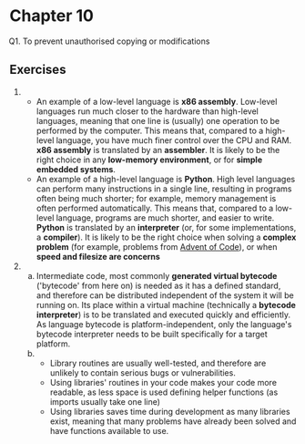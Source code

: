 <style>
    :not(ul) + ol {
        counter-reset: list-ctr;
        list-style-type: none;
        list-style-position: outside;
    }
    :not(ul) + ol > li {
        counter-increment: list-ctr;
    }
    :not(ul) + ol > li::before {
        content:"Q" counter(list-ctr) ". ";
        margin-left: -25px;
    }
    ol ul {
        list-style-type: lower-alpha;
    }
    ol ul ul {
        list-style-type: lower-roman;
    }
    ul ol, ol ol {
        list-style-type: circle;
    }
    ul {
        list-style-type: decimal;
    }
    ul ul {
        list-style-type: lower-alpha;
    }
    ul ul ul {
        list-style-type: lower-roman;
    }
</style>

# Chapter 10

1. To prevent unauthorised copying or modifications

## Exercises

- &#x200b;
  1. An example of a low-level language is **x86 assembly**. Low-level languages run much closer to the hardware than high-level languages, meaning that one line is (usually) one operation to be performed by the computer. This means that, compared to a high-level language, you have much finer control over the CPU and RAM. **x86 assembly** is translated by an **assembler**.
    It is likely to be the right choice in any **low-memory environment**, or for **simple embedded systems**.
  2. An example of a high-level language is **Python**. High level languages can perform many instructions in a single line, resulting in programs often being much shorter; for example, memory management is often performed automatically. This means that, compared to a low-level language, programs are much shorter, and easier to write. **Python** is translated by an **interpreter** (or, for some implementations, a **compiler**).
    It is likely to be the right choice when solving a **complex problem** (for example, problems from [Advent of Code](https://adventofcode.com/)), or when **speed and filesize are concerns**
- &#x200b;
  - Intermediate code, most commonly **generated virtual bytecode** ('bytecode' from here on) is needed as it has a defined standard, and therefore can be distributed independent of the system it will be running on. Its place within a virtual machine (technically a **bytecode interpreter**) is to be translated and executed quickly and efficiently. As language bytecode is platform-independent, only the language's bytecode interpreter needs to be built specifically for a target platform.
  - &#x200b;
    1. Library routines are usually well-tested, and therefore are unlikely to contain serious bugs or vulnerabilities.
    2. Using libraries' routines in your code makes your code more readable, as less space is used defining helper functions (as imports usually take one line)
    3. Using libraries saves time during development as many libraries exist, meaning that many problems have already been solved and have functions available to use.
